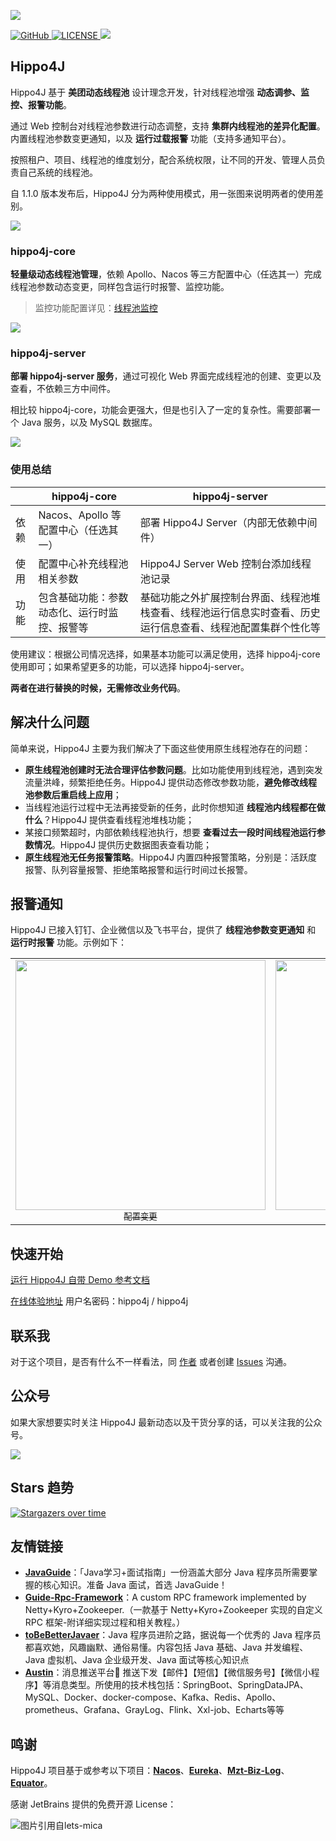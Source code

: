 ![](https://images-machen.oss-cn-beijing.aliyuncs.com/hippo4j-logo-logoly.png)


<p>
  <a href="https://github.com/acmenlt/dynamic-threadpool" target="_blank">
    <img alt="GitHub" src="https://img.shields.io/github/stars/acmenlt/dynamic-threadpool?label=Stars&style=flat-square&logo=GitHub">
  </a>
  <a href="https://github.com/acmenlt/dynamic-threadpool/blob/develop/LICENSE">
    <img src="https://img.shields.io/github/license/acmenlt/dynamic-threadpool?color=42b883&style=flat-square" alt="LICENSE">
  </a>
  <a title="Hits" target="_blank" href="https://github.com/acmenlt/dynamic-threadpool">
    <img src="https://hits.b3log.org/acmenlt/dynamic-threadpool.svg">
  </a>
</p>

## Hippo4J

Hippo4J 基于 **美团动态线程池** 设计理念开发，针对线程池增强 **动态调参、监控、报警功能**。

通过 Web 控制台对线程池参数进行动态调整，支持 **集群内线程池的差异化配置**。内置线程池参数变更通知，以及 **运行过载报警** 功能（支持多通知平台）。

按照租户、项目、线程池的维度划分，配合系统权限，让不同的开发、管理人员负责自己系统的线程池。

自 1.1.0 版本发布后，Hippo4J 分为两种使用模式，用一张图来说明两者的使用差别。

![](https://images-machen.oss-cn-beijing.aliyuncs.com/image-20220319154626314.png)

### hippo4j-core

**轻量级动态线程池管理**，依赖 Apollo、Nacos 等三方配置中心（任选其一）完成线程池参数动态变更，同样包含运行时报警、监控功能。

> 监控功能配置详见：[线程池监控](https://hippox.cn/pages/2f67ll)

![](https://images-machen.oss-cn-beijing.aliyuncs.com/image-202203271737049821.png)

### hippo4j-server

**部署 hippo4j-server 服务**，通过可视化 Web 界面完成线程池的创建、变更以及查看，不依赖三方中间件。

相比较 hippo4j-core，功能会更强大，但是也引入了一定的复杂性。需要部署一个 Java 服务，以及 MySQL 数据库。

![](https://images-machen.oss-cn-beijing.aliyuncs.com/1644032018254-min.gif)

### 使用总结

|      | hippo4j-core                                 | hippo4j-server                                              |
| ---- | ---------------------------------------------------- | ------------------------------------------------------------ |
| 依赖 | Nacos、Apollo 等配置中心（任选其一） | 部署 Hippo4J Server（内部无依赖中间件） |
| 使用 | 配置中心补充线程池相关参数                 | Hippo4J Server Web 控制台添加线程池记录                                                         |
| 功能 | 包含基础功能：参数动态化、运行时监控、报警等         | 基础功能之外扩展控制台界面、线程池堆栈查看、线程池运行信息实时查看、历史运行信息查看、线程池配置集群个性化等 |

使用建议：根据公司情况选择，如果基本功能可以满足使用，选择 hippo4j-core 使用即可；如果希望更多的功能，可以选择 hippo4j-server。

**两者在进行替换的时候，无需修改业务代码**。



## 解决什么问题

简单来说，Hippo4J 主要为我们解决了下面这些使用原生线程池存在的问题：

- **原生线程池创建时无法合理评估参数问题**。比如功能使用到线程池，遇到突发流量洪峰，频繁拒绝任务。Hippo4J 提供动态修改参数功能，**避免修改线程池参数后重启线上应用**；
- 当线程池运行过程中无法再接受新的任务，此时你想知道 **线程池内线程都在做什么**？Hippo4J 提供查看线程池堆栈功能；
- 某接口频繁超时，内部依赖线程池执行，想要 **查看过去一段时间线程池运行参数情况**。Hippo4J 提供历史数据图表查看功能；
- **原生线程池无任务报警策略**。Hippo4J 内置四种报警策略，分别是：活跃度报警、队列容量报警、拒绝策略报警和运行时间过长报警。

## 报警通知

Hippo4J 已接入钉钉、企业微信以及飞书平台，提供了 **线程池参数变更通知** 和 **运行时报警** 功能。示例如下：

<table>
  <tr>
    <td align="center" style="width: 400px;">
      <a href="https://github.com/acmenlt">
        <img src="https://images-machen.oss-cn-beijing.aliyuncs.com/image-20211203213443242.png" style="width: 400px;"><br>
        <sub>配置变更</sub>
      </a><br>
    </td>
    <td align="center" style="width: 400px;">
      <a href="https://github.com/acmenlt">
        <img src="https://images-machen.oss-cn-beijing.aliyuncs.com/image-20211203213512019.png" style="width: 400px;"><br>
        <sub>报警通知</sub>
      </a><br>
    </td>
  </tr>
</table>

## 快速开始

[运行 Hippo4J 自带 Demo 参考文档](https://hippox.cn/pages/793dcb/)

[在线体验地址](http://console.hippox.cn:6691/index.html) 用户名密码：hippo4j / hippo4j

## 联系我

对于这个项目，是否有什么不一样看法，同 [作者](https://hippox.cn/pages/dd137d/) 或者创建 [Issues](https://github.com/acmenlt/dynamic-threadpool/issues) 沟通。


## 公众号

如果大家想要实时关注 Hippo4J 最新动态以及干货分享的话，可以关注我的公众号。

![](https://images-machen.oss-cn-beijing.aliyuncs.com/43_65f6020ed111b6bb3808ec338576bd6b.png)

## Stars 趋势

[![Stargazers over time](https://starchart.cc/acmenlt/dynamic-threadpool.svg)](https://starchart.cc/acmenlt/dynamic-threadpool)


## 友情链接

- [**JavaGuide**](https://github.com/Snailclimb/JavaGuide)：「Java学习+面试指南」一份涵盖大部分 Java 程序员所需要掌握的核心知识。准备 Java 面试，首选 JavaGuide！
- [**Guide-Rpc-Framework**](https://github.com/Snailclimb/guide-rpc-framework)：A custom RPC framework implemented by Netty+Kyro+Zookeeper.（一款基于 Netty+Kyro+Zookeeper 实现的自定义 RPC 框架-附详细实现过程和相关教程。）
- [**toBeBetterJavaer**](https://github.com/itwanger/toBeBetterJavaer)：Java 程序员进阶之路，据说每一个优秀的 Java 程序员都喜欢她，风趣幽默、通俗易懂。内容包括 Java 基础、Java 并发编程、Java 虚拟机、Java 企业级开发、Java 面试等核心知识点
- [**Austin**](https://github.com/ZhongFuCheng3y/austin)：消息推送平台📝 推送下发【邮件】【短信】【微信服务号】【微信小程序】等消息类型。所使用的技术栈包括：SpringBoot、SpringDataJPA、MySQL、Docker、docker-compose、Kafka、Redis、Apollo、prometheus、Grafana、GrayLog、Flink、Xxl-job、Echarts等等

## 鸣谢


Hippo4J 项目基于或参考以下项目：[**Nacos**](https://github.com/alibaba/nacos)、[**Eureka**](https://github.com/Netflix/Eureka)、[**Mzt-Biz-Log**](https://github.com/mouzt/mzt-biz-log)、[**Equator**](https://github.com/dadiyang/equator)。

感谢 JetBrains 提供的免费开源 License：

<p>
    <img src="https://images.gitee.com/uploads/images/2020/0406/220236_f5275c90_5531506.png" alt="图片引用自lets-mica" style="float:left;">
</p>
